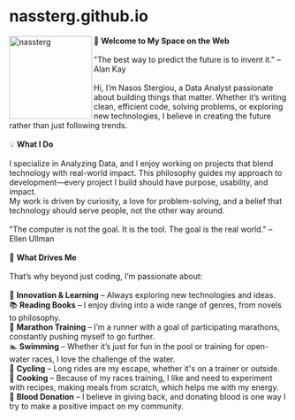 # nassterg.github.io
<img src="{{ site.avatar }}" alt="nassterg" width="150" align="left">

👋 <b>Welcome to My Space on the Web</b>
<br><br>
"The best way to predict the future is to invent it." – Alan Kay<br><br>
Hi, I’m Nasos Stergiou, a Data Analyst passionate about building things that matter. Whether it’s writing clean, efficient code, solving problems, or exploring new technologies, I believe in creating the future rather than just following trends.
<br><br>
💡 <b>What I Do</b>
<br><br>
I specialize in Analyzing Data, and I enjoy working on projects that blend technology with real-world impact. This philosophy guides my approach to development—every project I build should have purpose, usability, and impact.<br>
 My work is driven by curiosity, a love for problem-solving, and a belief that technology should serve people, not the other way around.<br><br>
"The computer is not the goal. It is the tool. The goal is the real world." – Ellen Ullman
<br><br>
🎯 <b>What Drives Me</b>
<br><br>
That’s why beyond just coding, I’m passionate about:
<br><br>
🚀 <b>Innovation & Learning</b> – Always exploring new technologies and ideas.<br>
📚 <b>Reading Books</b> – I enjoy diving into a wide range of genres, from novels to philosophy.<br>
🏃 <b>Marathon Training</b> – I’m a runner with a goal of participating marathons, constantly pushing myself to go further.<br>
🏊 <b>Swimming</b> – Whether it’s just for fun in the pool or training for open-water races, I love the challenge of the water.<br>
🚴 <b>Cycling</b> – Long rides are my escape, whether it's on a trainer or outside.<br>
🍳 <b>Cooking</b> – Because of my races training, I like and need to experiment with recipes, making meals from scratch, which helps me with my energy.<br>
💉 <b>Blood Donation</b> – I believe in giving back, and donating blood is one way I try to make a positive impact on my community.

